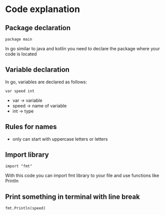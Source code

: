 # Code explanation

## Package declaration

`package main`

In go similar to java and kotlin you need to declare the package where your code is located

## Variable declaration

In go, variables are declared as follows:

`var speed int`

 - var -> variable
 - speed -> name of variable
 - int -> type

## Rules for names

 - only can start with uppercase letters or letters

## Import library

`import "fmt"`

With this code you can import fmt library to your file and use functions like Println

## Print something in terminal with line break
`fmt.Println(speed)`